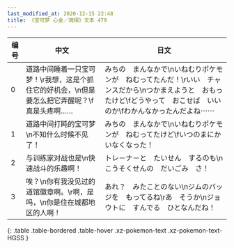 ```yaml
---
last_modified_at: 2020-12-15 22:48
title: 《宝可梦 心金／魂银》文本 479
---
```

| 编号 | 中文 | 日文 |
| ---- | ---- | ---- |
| 0 | 道路中间睡着一只宝可梦！\r我想，这是个抓住它的好机会，\n但是要怎么把它弄醒呢？\f真是头疼啊…… | みちの　まんなかで\nいねむりポケモンが　ねむってたんだ！\rいい　チャンスだから\nつかまえようと　おもったけど\fどうやって　おこせば　いいのか\fわかんなかったんだよね⋯⋯ |
| 1 | 道路中间打盹的宝可梦\n不知什么时候不见了！ | みちの　まんなかで\nいねむりポケモンが　ねむってたけど\fいつのまにか　いなくなった！ |
| 2 | 与训练家对战也是\n快速战斗的乐趣啊！ | トレ－ナ－と　たいせん　するのも\nこうそくせんの　だいごみ　さ！ |
| 3 | 唉？\n你有我没见过的道馆徽章啊。\r啊，是吗，\n你是住在城都地区的人啊！ | あれ？　みたことのない\nジムのバッジを　もってるね\rあ　そうか\nジョウトに　すんでる　ひとなんだね！ |
{: .table .table-bordered .table-hover .xz-pokemon-text .xz-pokemon-text-HGSS }